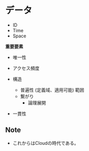 # データ

* ID
* Time
* Space

**重要要素**
* 唯一性
* アクセス頻度
* 構造
    * 普遍性  (定義域、適用可能) 範囲
    * 繋がり
        * 論理展開

* 一貫性

## Note

* これからはCloudの時代である。

